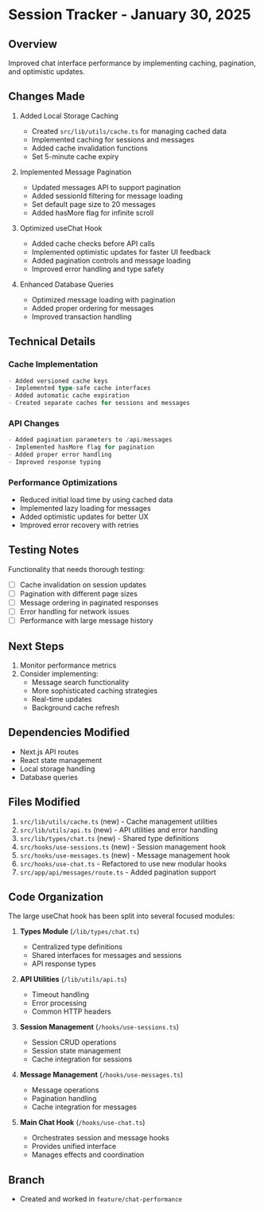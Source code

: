 # Session Tracker - January 30, 2025

## Overview

Improved chat interface performance by implementing caching, pagination, and optimistic updates.

## Changes Made

1. Added Local Storage Caching
   - Created `src/lib/utils/cache.ts` for managing cached data
   - Implemented caching for sessions and messages
   - Added cache invalidation functions
   - Set 5-minute cache expiry

2. Implemented Message Pagination
   - Updated messages API to support pagination
   - Added sessionId filtering for message loading
   - Set default page size to 20 messages
   - Added hasMore flag for infinite scroll

3. Optimized useChat Hook
   - Added cache checks before API calls
   - Implemented optimistic updates for faster UI feedback
   - Added pagination controls and message loading
   - Improved error handling and type safety

4. Enhanced Database Queries
   - Optimized message loading with pagination
   - Added proper ordering for messages
   - Improved transaction handling

## Technical Details

### Cache Implementation
```typescript
- Added versioned cache keys
- Implemented type-safe cache interfaces
- Added automatic cache expiration
- Created separate caches for sessions and messages
```

### API Changes
```typescript
- Added pagination parameters to /api/messages
- Implemented hasMore flag for pagination
- Added proper error handling
- Improved response typing
```

### Performance Optimizations
- Reduced initial load time by using cached data
- Implemented lazy loading for messages
- Added optimistic updates for better UX
- Improved error recovery with retries

## Testing Notes

Functionality that needs thorough testing:
- [ ] Cache invalidation on session updates
- [ ] Pagination with different page sizes
- [ ] Message ordering in paginated responses
- [ ] Error handling for network issues
- [ ] Performance with large message history

## Next Steps

1. Monitor performance metrics
2. Consider implementing:
   - Message search functionality
   - More sophisticated caching strategies
   - Real-time updates
   - Background cache refresh

## Dependencies Modified

- Next.js API routes
- React state management
- Local storage handling
- Database queries

## Files Modified

1. `src/lib/utils/cache.ts` (new) - Cache management utilities
2. `src/lib/utils/api.ts` (new) - API utilities and error handling
3. `src/lib/types/chat.ts` (new) - Shared type definitions
4. `src/hooks/use-sessions.ts` (new) - Session management hook
5. `src/hooks/use-messages.ts` (new) - Message management hook
6. `src/hooks/use-chat.ts` - Refactored to use new modular hooks
7. `src/app/api/messages/route.ts` - Added pagination support

## Code Organization

The large useChat hook has been split into several focused modules:

1. **Types Module** (`/lib/types/chat.ts`)
   - Centralized type definitions
   - Shared interfaces for messages and sessions
   - API response types

2. **API Utilities** (`/lib/utils/api.ts`)
   - Timeout handling
   - Error processing
   - Common HTTP headers

3. **Session Management** (`/hooks/use-sessions.ts`)
   - Session CRUD operations
   - Session state management
   - Cache integration for sessions

4. **Message Management** (`/hooks/use-messages.ts`)
   - Message operations
   - Pagination handling
   - Cache integration for messages

5. **Main Chat Hook** (`/hooks/use-chat.ts`)
   - Orchestrates session and message hooks
   - Provides unified interface
   - Manages effects and coordination

## Branch

- Created and worked in `feature/chat-performance`